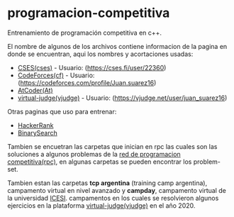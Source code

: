 # programacion-competitiva

Entrenamiento de programación competitiva en c++.

El nombre de algunos de los archivos contiene informacion de la pagina en donde se encuentran, aqui los nombres y acortaciones usadas:

- [CSES(cses)](https://cses.fi/problemset/) - Usuario: (https://cses.fi/user/22360)
- [CodeForces(cf)](https://codeforces.com/) - Usuario: (https://codeforces.com/profile/Juan.suarez16)
- [AtCoder(At)](https://atcoder.jp/) 
- [virtual-judge(vjudge)](https://vjudge.net/) - Usuario: (https://vjudge.net/user/juan_suarez16)

Otras paginas que uso para entrenar:
- [HackerRank](https://www.hackerrank.com/juan_suarez1)
- [BinarySearch](https://binarysearch.com/@/juanS)

Tambien se encuetran las carpetas que inician en rpc las cuales son las soluciones a algunos problemas de la [red de programacion competitiva(rpc)](https://redprogramacioncompetitiva.com/), en algunas carpetas se pueden encontrar los problem-set.

Tambien estan las carpetas **tcp argentina** (training camp argentina), campamento virtual en nivel avanzado y **campday**, campamento virtual de la universidad [ICESI](https://www.icesi.edu.co/es/). campamentos en los cuales se resolvieron algunos ejercicios en la plataforma [virtual-judge(vjudge)](https://vjudge.net/) en el año 2020.
